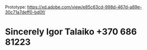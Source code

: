Prototype:
https://xd.adobe.com/view/e85c63cd-998d-467d-a89e-30c71a7deff0-bd0f/

Sincerely
Igor Talaiko
+370 686 81223
========================
